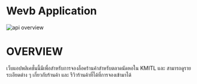 
# Wevb Application 

<image src="readme-src/banner.png" alt="api overview"/>



# OVERVIEW
เว็บแอปพลิเคชั่นนี้มีเพื่อสำหรับการจองล็อคร้านค้าสำหรับตลาดนัดหอใน KMITL และ สามารถดูรายระเอียดต่าง ๆ เกี่ยวกับร้านค้า และ รีวิวร้านค้าที่ได้ที่การจองเข้ามาได้
